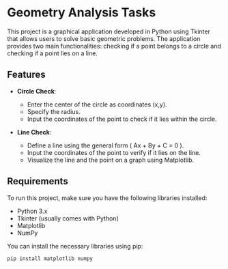 # Geometry Analysis Tasks

This project is a graphical application developed in Python using Tkinter that allows users to solve basic geometric problems. The application provides two main functionalities: checking if a point belongs to a circle and checking if a point lies on a line.

## Features

- **Circle Check**: 
  - Enter the center of the circle as coordinates (x,y).
  - Specify the radius.
  - Input the coordinates of the point to check if it lies within the circle.
  
- **Line Check**:
  - Define a line using the general form \( Ax + By + C = 0 \).
  - Input the coordinates of the point to verify if it lies on the line.
  - Visualize the line and the point on a graph using Matplotlib.

## Requirements

To run this project, make sure you have the following libraries installed:

- Python 3.x
- Tkinter (usually comes with Python)
- Matplotlib
- NumPy

You can install the necessary libraries using pip:

```bash
pip install matplotlib numpy
